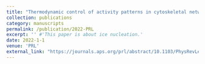 ```yaml
---
title: "Thermodynamic control of activity patterns in cytoskeletal networks"
collection: publications
category: manuscripts
permalink: /publication/2022-PRL 
excerpt: '' #'This paper is about ice nucleation.'
date: 2022-1-1
venue: 'PRL'
external_link: "https://journals.aps.org/prl/abstract/10.1103/PhysRevLett.129.128002"
---
```


